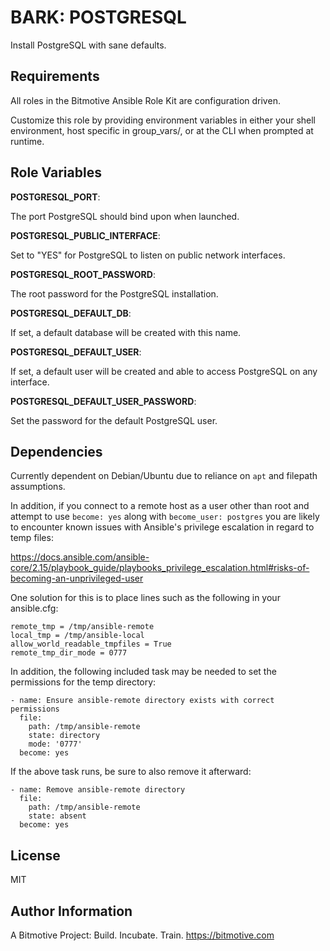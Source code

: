 BARK: POSTGRESQL
=========

Install PostgreSQL with sane defaults.

Requirements
------------

All roles in the Bitmotive Ansible Role Kit are configuration driven.

Customize this role by providing environment variables in either your
shell environment, host specific in group_vars/, or at the CLI when
prompted at runtime. 

Role Variables
--------------

**POSTGRESQL_PORT**:

The port PostgreSQL should bind upon when launched.

**POSTGRESQL_PUBLIC_INTERFACE**:

Set to "YES" for PostgreSQL to listen on public network interfaces.

**POSTGRESQL_ROOT_PASSWORD**:

The root password for the PostgreSQL installation.

**POSTGRESQL_DEFAULT_DB**:

If set, a default database will be created with this name.

**POSTGRESQL_DEFAULT_USER**:

If set, a default user will be created and able to access
PostgreSQL on any interface.

**POSTGRESQL_DEFAULT_USER_PASSWORD**:

Set the password for the default PostgreSQL user.

Dependencies
------------

Currently dependent on Debian/Ubuntu due to reliance on `apt` and filepath 
assumptions. 

In addition, if you connect to a remote host as a user other than root and 
attempt to use `become: yes` along with `become_user: postgres` you are
likely to encounter known issues with Ansible's privilege escalation
in regard to temp files:

https://docs.ansible.com/ansible-core/2.15/playbook_guide/playbooks_privilege_escalation.html#risks-of-becoming-an-unprivileged-user

One solution for this is to place lines such as the following in your ansible.cfg: 
```
remote_tmp = /tmp/ansible-remote
local_tmp = /tmp/ansible-local
allow_world_readable_tmpfiles = True
remote_tmp_dir_mode = 0777
```

In addition, the following included task may be needed to set the permissions for the temp directory: 

```
- name: Ensure ansible-remote directory exists with correct permissions
  file:
    path: /tmp/ansible-remote
    state: directory
    mode: '0777'
  become: yes 
```

If the above task runs, be sure to also remove it afterward:

```
- name: Remove ansible-remote directory
  file:
    path: /tmp/ansible-remote
    state: absent
  become: yes
```


License
-------

MIT

Author Information
------------------

A Bitmotive Project: Build. Incubate. Train.
https://bitmotive.com 
